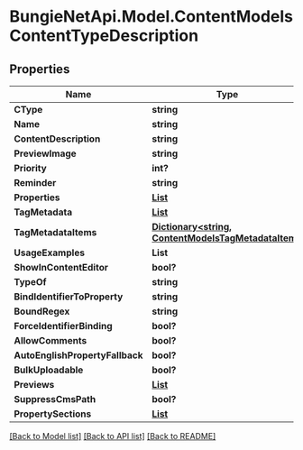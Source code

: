 # BungieNetApi.Model.ContentModelsContentTypeDescription
## Properties

Name | Type | Description | Notes
------------ | ------------- | ------------- | -------------
**CType** | **string** |  | [optional] 
**Name** | **string** |  | [optional] 
**ContentDescription** | **string** |  | [optional] 
**PreviewImage** | **string** |  | [optional] 
**Priority** | **int?** |  | [optional] 
**Reminder** | **string** |  | [optional] 
**Properties** | [**List<ContentModelsContentTypeProperty>**](ContentModelsContentTypeProperty.md) |  | [optional] 
**TagMetadata** | [**List<ContentModelsTagMetadataDefinition>**](ContentModelsTagMetadataDefinition.md) |  | [optional] 
**TagMetadataItems** | [**Dictionary<string, ContentModelsTagMetadataItem>**](ContentModelsTagMetadataItem.md) |  | [optional] 
**UsageExamples** | **List<string>** |  | [optional] 
**ShowInContentEditor** | **bool?** |  | [optional] 
**TypeOf** | **string** |  | [optional] 
**BindIdentifierToProperty** | **string** |  | [optional] 
**BoundRegex** | **string** |  | [optional] 
**ForceIdentifierBinding** | **bool?** |  | [optional] 
**AllowComments** | **bool?** |  | [optional] 
**AutoEnglishPropertyFallback** | **bool?** |  | [optional] 
**BulkUploadable** | **bool?** |  | [optional] 
**Previews** | [**List<ContentModelsContentPreview>**](ContentModelsContentPreview.md) |  | [optional] 
**SuppressCmsPath** | **bool?** |  | [optional] 
**PropertySections** | [**List<ContentModelsContentTypePropertySection>**](ContentModelsContentTypePropertySection.md) |  | [optional] 

[[Back to Model list]](../README.md#documentation-for-models) [[Back to API list]](../README.md#documentation-for-api-endpoints) [[Back to README]](../README.md)

